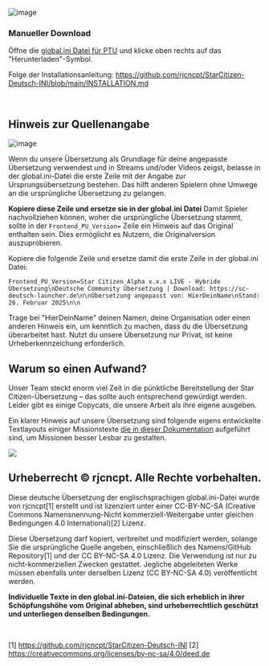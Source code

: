 ![image](https://i.imgur.com/eANRGHf.png)

### Manueller Download
Öffne die [global.ini Datei für PTU](https://github.com/rjcncpt/StarCitizen-Deutsch-INI/blob/main/ptu/global.ini) und klicke oben rechts auf das "Herunterladen"-Symbol.

Folge der Installationsanleitung: https://github.com/rjcncpt/StarCitizen-Deutsch-INI/blob/main/INSTALLATION.md

<br>

## Hinweis zur Quellenangabe

![image](https://www.sc-deutsch-launcher.de/uebersetzung/starcitizen-copyright.png)

Wenn du unsere Übersetzung als Grundlage für deine angepasste Übersetzung verwendest und in Streams und/oder Videos zeigst, belasse in der global.ini-Datei die erste Zeile mit der Angabe zur Ursprungsübersetzung bestehen. Das hilft anderen Spielern ohne Umwege an die ursprüngliche Übersetzung zu gelangen.

**Kopiere diese Zeile und ersetze sie in der global.ini Datei**
Damit Spieler nachvollziehen können, woher die ursprüngliche Übersetzung stammt, sollte in der `Frontend_PU_Version=` Zeile ein Hinweis auf das Original enthalten sein. Dies ermöglicht es Nutzern, die Originalversion auszuprobieren.

Kopiere die folgende Zeile und ersetze damit die erste Zeile in der global.ini Datei:
```
Frontend_PU_Version=Star Citizen Alpha x.x.x LIVE - Hybride Übersetzung\nDeutsche Community Übersetzung | Download: https://sc-deutsch-launcher.de\n\nÜbersetzung angepasst von: HierDeinName\nStand: 26. Februar 2025\n\n
```
Trage bei "HierDeinName" deinen Namen, deine Organisation oder einen anderen Hinweis ein, um kenntlich zu machen, dass du die Übersetzung überarbeitet hast. Nutzt du unsere Übersetzung nur Privat, ist keine Urheberkennzeichung erforderlich.

## Warum so einen Aufwand?

Unser Team steckt enorm viel Zeit in die pünktliche Bereitstellung der Star Citizen-Übersetzung – das sollte auch entsprechend gewürdigt werden. Leider gibt es einige Copycats, die unsere Arbeit als ihre eigene ausgeben.

Ein klarer Hinweis auf unsere Übersetzung sind folgende eigens entwickelte Textlayouts einiger Missionstexte [die in dieser Dokumentation](<https://github.com/rjcncpt/StarCitizen-Deutsch-INI/tree/main/docs_tools/doku>) aufgeführt sind, um Missionen besser Lesbar zu gestalten.

<img src="https://www.sc-deutsch-launcher.de/img/features/eigenes_sc_missionslayout.webp">

## Urheberrecht © rjcncpt. Alle Rechte vorbehalten. 

Diese deutsche Übersetzung der englischsprachigen global.ini-Datei wurde von rjcncpt[1] erstellt und ist lizenziert unter einer CC-BY-NC-SA (Creative Commons Namensnennung-Nicht kommerziell-Weitergabe unter gleichen Bedingungen 4.0 International)[2] Lizenz.

Diese Übersetzung darf kopiert, verbreitet und modifiziert werden, solange Sie die ursprüngliche Quelle angeben, einschließlich des Namens/GitHub Repository[1] und der CC BY-NC-SA 4.0 Lizenz. Die Verwendung ist nur zu nicht-kommerziellen Zwecken gestattet. Jegliche abgeleiteten Werke müssen ebenfalls unter derselben Lizenz (CC BY-NC-SA 4.0) veröffentlicht werden.

**Individuelle Texte in den global.ini-Dateien, die sich erheblich in ihrer Schöpfungshöhe vom Original abheben, sind urheberrechtlich geschützt und unterliegen denselben Bedingungen.**

<br>

[1] https://github.com/rjcncpt/StarCitizen-Deutsch-INI [2] https://creativecommons.org/licenses/by-nc-sa/4.0/deed.de
